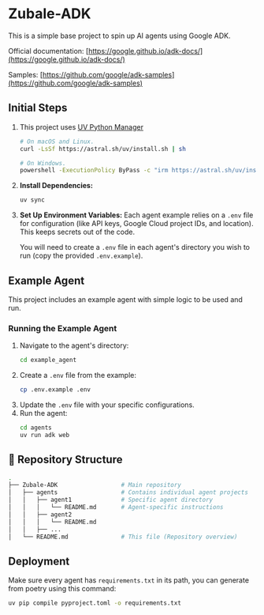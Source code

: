 # Zubale-ADK

This is a simple base project to spin up AI agents using Google ADK.

Official documentation: [https://google.github.io/adk-docs/](https://google.github.io/adk-docs/)

Samples: [https://github.com/google/adk-samples](https://github.com/google/adk-samples) 

## Initial Steps
1.  This project uses [UV Python Manager](https://github.com/astral-sh/uv?tab=readme-ov-file)
    ```bash
    # On macOS and Linux.
    curl -LsSf https://astral.sh/uv/install.sh | sh
    ```
    
    ```bash
    # On Windows.
    powershell -ExecutionPolicy ByPass -c "irm https://astral.sh/uv/install.ps1 | iex"
    ```

2. **Install Dependencies:**
    ```bash
    uv sync
    ```

3. **Set Up Environment Variables:** Each agent example relies on a `.env` file for configuration (like API keys, Google Cloud project IDs, and location). This keeps secrets out of the code.

    You will need to create a `.env` file in each agent's directory you wish to run (copy the provided `.env.example`).

## Example Agent

This project includes an example agent with simple logic to be used and run.

### Running the Example Agent

1.  Navigate to the agent's directory:
    ```bash
    cd example_agent
    ```
2.  Create a `.env` file from the example:
    ```bash
    cp .env.example .env
    ```
3.  Update the `.env` file with your specific configurations.
4.  Run the agent:
    ```bash
    cd agents
    uv run adk web
    ```

## 🧱 Repository Structure
```bash
.
├── Zubale-ADK                  # Main repository
│   ├── agents                  # Contains individual agent projects
│   │   ├── agent1              # Specific agent directory
│   │   │   └── README.md       # Agent-specific instructions
│   │   ├── agent2
│   │   │   └── README.md
│   │   ├── ...
│   └── README.md               # This file (Repository overview)
```

## Deployment

Make sure every agent has `requirements.txt` in its path, you can generate from poetry using this command:

```bash
uv pip compile pyproject.toml -o requirements.txt
```